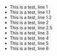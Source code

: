 * This is a test, line 1
* This is a test, line 1.1
* This is a test, line 1.2
* This is a test, line 2
* This is a test, line 2.5
* This is a test, line 3
* This is a test, line 4
* This is a test, line 5
* This is a test, line 6
